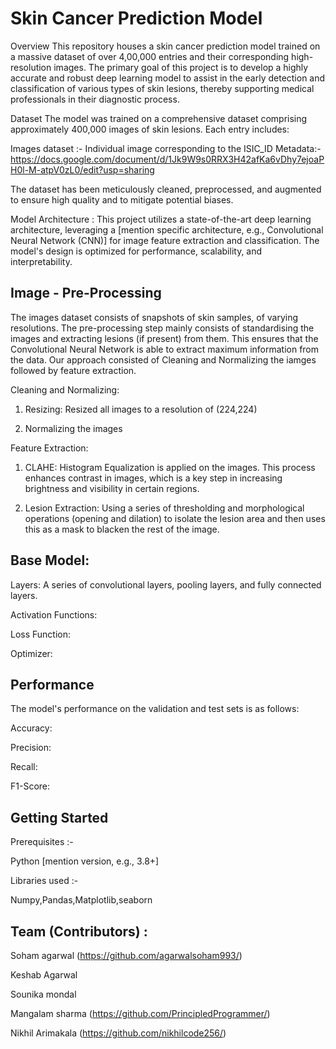 # Skin Cancer Prediction Model

Overview
This repository houses a skin cancer prediction model trained on a massive dataset of over 4,00,000 entries and their corresponding high-resolution images. The primary goal of this project is to develop a highly accurate and robust deep learning model to assist in the early detection and classification of various types of skin lesions, thereby supporting medical professionals in their diagnostic process.

Dataset
The model was trained on a comprehensive dataset comprising approximately 400,000 images of skin lesions. Each entry includes:

Images dataset :- Individual image corresponding to the ISIC_ID
Metadata:- https://docs.google.com/document/d/1Jk9W9s0RRX3H42afKa6vDhy7ejoaPH0l-M-atpV0zL0/edit?usp=sharing

The dataset has been meticulously cleaned, preprocessed, and augmented to ensure high quality and to mitigate potential biases.


Model Architecture :
This project utilizes a state-of-the-art deep learning architecture, leveraging a [mention specific architecture, e.g., Convolutional Neural Network (CNN)] for image feature extraction and classification. The model's design is optimized for performance, scalability, and interpretability.

## Image - Pre-Processing

The images dataset consists of snapshots of skin samples, of varying resolutions. The pre-processing step mainly consists of standardising the images and extracting lesions (if present) from them. This ensures that the Convolutional Neural Network is able to extract maximum information from the data.
Our approach consisted of Cleaning and Normalizing the iamges followed by feature extraction.

Cleaning and Normalizing:
1. Resizing: Resized all images to a resolution of (224,224)

2. Normalizing the images

Feature Extraction:
1. CLAHE: Histogram Equalization is applied on the images. This process enhances contrast in images, which is a key step in increasing brightness and visibility in certain regions.
   
2. Lesion Extraction: Using a series of thresholding and morphological operations (opening and dilation) to isolate the lesion area and then uses this as a mask to blacken the rest of the image.
   

## Base Model: 

Layers: A series of convolutional layers, pooling layers, and fully connected layers.

Activation Functions: 

Loss Function:

Optimizer: 

## Performance
The model's performance on the validation and test sets is as follows:

Accuracy: 

Precision:

Recall:

F1-Score:

## Getting Started
Prerequisites :-

  Python [mention version, e.g., 3.8+]
  
Libraries used :-

  Numpy,Pandas,Matplotlib,seaborn


## Team (Contributors) :

Soham agarwal (https://github.com/agarwalsoham993/)

Keshab Agarwal 

Sounika mondal

Mangalam sharma (https://github.com/PrincipledProgrammer/)

Nikhil Arimakala (https://github.com/nikhilcode256/)
